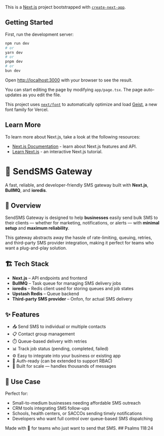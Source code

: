 This is a [Next.js](https://nextjs.org) project bootstrapped with [`create-next-app`](https://nextjs.org/docs/app/api-reference/cli/create-next-app).

## Getting Started

First, run the development server:

```bash
npm run dev
# or
yarn dev
# or
pnpm dev
# or
bun dev
```

Open [http://localhost:3000](http://localhost:3000) with your browser to see the result.

You can start editing the page by modifying `app/page.tsx`. The page auto-updates as you edit the file.

This project uses [`next/font`](https://nextjs.org/docs/app/building-your-application/optimizing/fonts) to automatically optimize and load [Geist](https://vercel.com/font), a new font family for Vercel.

## Learn More

To learn more about Next.js, take a look at the following resources:

- [Next.js Documentation](https://nextjs.org/docs) - learn about Next.js features and API.
- [Learn Next.js](https://nextjs.org/learn) - an interactive Next.js tutorial.

# 📡 SendSMS Gateway

A fast, reliable, and developer-friendly SMS gateway built with **Next.js**, **BullMQ**, and **ioredis**.

## 🚀 Overview

SendSMS Gateway is designed to help **businesses** easily send bulk SMS to their clients — whether for marketing, notifications, or alerts — with **minimal setup** and **maximum reliability**.

This gateway abstracts away the hassle of rate-limiting, queuing, retries, and third-party SMS provider integration, making it perfect for teams who want a plug-and-play solution.

## 🏗️ Tech Stack

- **Next.js** – API endpoints and frontend
- **BullMQ** – Task queue for managing SMS delivery jobs
- **ioredis** – Redis client used for storing queues and job states
- **Upstash Redis** – Queue backend
- **Third-party SMS provider** – Onfon, for actual SMS delivery

## ✨ Features

- 📤 Send SMS to individual or multiple contacts
- 📋 Contact group management
- ⏱️ Queue-based delivery with retries
- 📊 Track job status (pending, completed, failed)
- ⚙️ Easy to integrate into your business or existing app
- 🔐 Auth-ready (can be extended to support RBAC)
- 📱 Built for scale — handles thousands of messages

## 🧠 Use Case

Perfect for:

- Small-to-medium businesses needing affordable SMS outreach
- CRM tools integrating SMS follow-ups
- Schools, health centers, or SACCOs sending timely notifications
- Developers who want full control over queue-based SMS dispatching

Made with 💜 for teams who just want to send that SMS. ## Psalms 118:24
